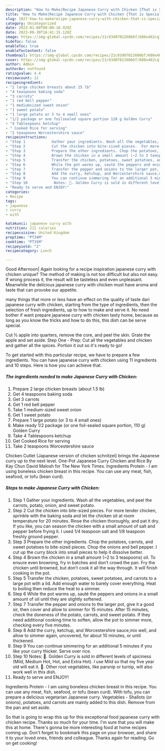 ```yaml
---
description: "How to Make|Recipe Japanese Curry with Chicken {That is Special"
title: "How to Make|Recipe Japanese Curry with Chicken {That is Special"
slug: 1027-how-to-makerecipe-japanese-curry-with-chicken-that-is-special
category: Uncategorized
date: 2023-01-08T00:00:10.929Z
date: 2023-08-30T16:41:15.128Z
image: https://img-global.cpcdn.com/recipes/21c93d070226066f/680x482cq70/japanese-curry-with-chicken-recipe-main-photo.jpg
hideToc: false
enableToc: true
enableTocContent: false
thumbnail: https://img-global.cpcdn.com/recipes/21c93d070226066f/680x482cq70/japanese-curry-with-chicken-recipe-main-photo.jpg
cover: https://img-global.cpcdn.com/recipes/21c93d070226066f/680x482cq70/japanese-curry-with-chicken-recipe-main-photo.jpg
author: Admin
authorAv: notfound
ratingvalue: 4.4
reviewcount: 22
recipeingredient:
- "2 large chicken breasts about 15 lb"
- "4 teaspoons baking soda"
- "3 carrots"
- "1 red bell pepper"
- "1 mediumsized sweet onion"
- "1 sweet potato"
- "1 large potato or 3 to 4 small ones"
- "1/2 package or one foilsealed square portion 110 g Golden Curry"
- "4 Tablespoons ketchup"
- " Cooked Rice for serving"
- "2 teaspoons Worcestershire sauce"
recipeinstructions:
- "Step 1            Gather your ingredients. Wash all the vegetables, and peel the carrots, potato, onion, and sweet potato."
- "Step 2            Cut the chicken into bite-sized pieces.  For more tender chicken, sprinkle with the baking soda and let the chicken sit at room temperature for 20 minutes. Rinse the chicken thoroughly, and pat it dry.  If you like, you can season the chicken with a small amount of salt and pepper before frying it. I used 1/4 teaspoon salt and 1/8 teaspoon freshly ground pepper."
- "Step 3            Prepare the other ingredients. Chop the potatoes, carrots, and sweet potatoes to bite-sized pieces. Chop the onions and bell pepper.  I cut up the curry block into small pieces to help it dissolve better."
- "Step 4            Brown the chicken in a small amount (~2 to 3 teaspoons) oil. To ensure even browning, fry in batches and don’t crowd the pan.  Fry the chicken until browned, but don’t cook it all the way through. It will finish cooking in the pot."
- "Step 5            Transfer the chicken, potatoes, sweet potatoes, and carrots to a large pot with a lid. Add enough water to barely cover everything. Heat to boiling then reduce the heat to a simmer."
- "Step 6            While the pot warms up, sauté the peppers and onions in a small amount of oil until they are slightly softened."
- "Step 7            Transfer the pepper and onions to the larger pot, give it a good sir, then cover and allow to simmer for 15 minutes. After 15 minutes, check the doneness of the potato, carrots, and sweet potato. If they need additional cooking time to soften, allow the pot to simmer more, checking every five minutes."
- "Step 8            Add the curry, ketchup, and Worcestershire sauce,mix well, and allow to simmer again, uncovered, for about 10 minutes, or until thickened."
- "Step 9            You can continue simmering for an additional 5 minutes if you like your curry thicker. Serve over rice."
- "Step 10            Notes: 🍛. Golden Curry is sold in different levels of spiciness (Mild, Medium Hot, Hot, and Extra Hot). I use Mild so that my five year old will eat it.  🍛. Other root vegetables, like parsnip or turnip, will also work well in this dish."
- "Ready to serve and ENJOY!"
categories:
- Recipe
tags:
- japanese
- curry
- with

katakunci: japanese curry with 
nutrition: 211 calories
recipecuisine: United Kingdom
preptime: "PT34M"
cooktime: "PT35M"
recipeyield: "2"
recipecategory: Lunch

---
```



Good Afternoon| Again looking for a recipe inspiration japanese curry with chicken unique? The method of making is not too difficult but also not easy. If wrong process it, the result will be tasteless and even unpleasant. Meanwhile the delicious japanese curry with chicken must have aroma and taste that can provoke our appetite.






many things that more or less have an effect on the quality of taste dari japanese curry with chicken, starting from the type of ingredients, then the selection of fresh ingredients, up to how to make and serve it. No need bother if want prepare japanese curry with chicken tasty home, because as long as you know the tricks and how to do this, this dish can be serve  special.


Cut ½ apple into quarters, remove the core, and peel the skin. Grate the apple and set aside. Step One - Prep: Cut all the vegetables and chicken and gather all the spices. Portion it out so it&#39;s ready to go!


To get started with this particular recipe, we have to prepare a few ingredients. You can have japanese curry with chicken using 11 ingredients and 10 steps. Here is how you can achieve that.

<!--inarticleads1-->

##### The ingredients needed to make Japanese Curry with Chicken:

1. Prepare 2 large chicken breasts (about 1.5 lb)
1. Get 4 teaspoons baking soda
1. Get 3 carrots
1. Get 1 red bell pepper
1. Take 1 medium-sized sweet onion
1. Get 1 sweet potato
1. Prepare 1 large potato (or 3 to 4 small ones)
1. Make ready 1/2 package (or one foil-sealed square portion, 110 g) Golden Curry
1. Take 4 Tablespoons ketchup
1. Get  Cooked Rice for serving
1. Take 2 teaspoons Worcestershire sauce


Chicken Cutlet (Japanese version of chicken schnitzel) brings the Japanese curry up to the next level. One-Pot Japanese Curry Chicken and Rice By Kay Chun David Malosh for The New York Times. Ingredients Protein - I am using boneless chicken breast in this recipe. You can use any meat, fish, seafood, or tofu (bean curd). 

<!--inarticleads2-->

##### Steps to make Japanese Curry with Chicken:

1. Step 1            Gather your ingredients. Wash all the vegetables, and peel the carrots, potato, onion, and sweet potato.
1. Step 2            Cut the chicken into bite-sized pieces.  For more tender chicken, sprinkle with the baking soda and let the chicken sit at room temperature for 20 minutes. Rinse the chicken thoroughly, and pat it dry.  If you like, you can season the chicken with a small amount of salt and pepper before frying it. I used 1/4 teaspoon salt and 1/8 teaspoon freshly ground pepper.
1. Step 3            Prepare the other ingredients. Chop the potatoes, carrots, and sweet potatoes to bite-sized pieces. Chop the onions and bell pepper.  I cut up the curry block into small pieces to help it dissolve better.
1. Step 4            Brown the chicken in a small amount (~2 to 3 teaspoons) oil. To ensure even browning, fry in batches and don’t crowd the pan.  Fry the chicken until browned, but don’t cook it all the way through. It will finish cooking in the pot.
1. Step 5            Transfer the chicken, potatoes, sweet potatoes, and carrots to a large pot with a lid. Add enough water to barely cover everything. Heat to boiling then reduce the heat to a simmer.
1. Step 6            While the pot warms up, sauté the peppers and onions in a small amount of oil until they are slightly softened.
1. Step 7            Transfer the pepper and onions to the larger pot, give it a good sir, then cover and allow to simmer for 15 minutes. After 15 minutes, check the doneness of the potato, carrots, and sweet potato. If they need additional cooking time to soften, allow the pot to simmer more, checking every five minutes.
1. Step 8            Add the curry, ketchup, and Worcestershire sauce,mix well, and allow to simmer again, uncovered, for about 10 minutes, or until thickened.
1. Step 9            You can continue simmering for an additional 5 minutes if you like your curry thicker. Serve over rice.
1. Step 10            Notes: 🍛. Golden Curry is sold in different levels of spiciness (Mild, Medium Hot, Hot, and Extra Hot). I use Mild so that my five year old will eat it.  🍛. Other root vegetables, like parsnip or turnip, will also work well in this dish.
1. Ready to serve and ENJOY!

Ingredients Protein - I am using boneless chicken breast in this recipe. You can use any meat, fish, seafood, or tofu (bean curd). With tofu, you can prepare a delicious vegetarian Japanese curry. Vegetables - Shallots (or onions), potatoes, and carrots are mainly added to this dish. Remove from the pan and set aside. 

So that is going to wrap this up for this exceptional food japanese curry with chicken recipe. Thanks so much for your time. I'm sure that you will make this at home. There's gonna be more interesting food at home recipes coming up. Don't forget to bookmark this page on your browser, and share it to your loved ones, friends and colleague. Thanks again for reading. Go on get cooking!
